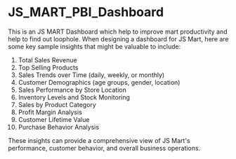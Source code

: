 # JS_MART_PBI_Dashboard
This is an JS MART Dashboard which help to improve mart productivity and help to find out loophole.
 When designing a dashboard for JS Mart, here are some key sample insights that might be valuable to include:

1. Total Sales Revenue
2. Top Selling Products
3. Sales Trends over Time (daily, weekly, or monthly)
4. Customer Demographics (age groups, gender, location)
5. Sales Performance by Store Location
6. Inventory Levels and Stock Monitoring
7. Sales by Product Category
8. Profit Margin Analysis
9. Customer Lifetime Value
10. Purchase Behavior Analysis

These insights can provide a comprehensive view of JS Mart's performance, customer behavior, and overall business operations.  
